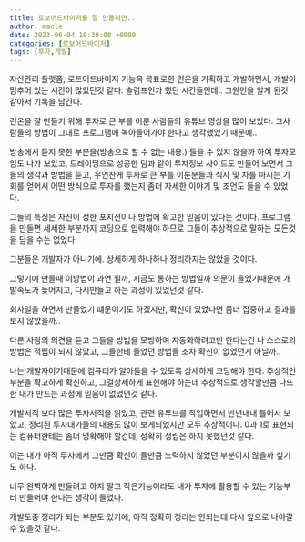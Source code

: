 ```yaml
---
title: 로보어드바이저룰 잘 만들려면..
author: macle
date: 2023-06-04 10:30:00 +0000
categories: [로보어드바이저]
tags: [투자,개발]
---
```



자산관리 플랫폼, 로드어드바이저 기능윽 목표로한 런온을 기획하고 개발하면서, 개발이 멈추어 있는 시간이 많았던것 같다. 슬럼프인가 했던 시간들인데.. 그원인을 알게 된것 같아서 기록을 남긴다.

런온을 잘 만들기 위해 투자로 큰 부를 이룬 사람들의 유튜브 영상을 많이 보았다. 그사람들의 방법이 그대로 프로그램에 녹아들어가야 한다고 생각했었기 때문에..

방송에서 듣지 못한 부분을(방송으로 할 수 없는 내용.) 들을 수 있지 않을까 하여 투자모임도 나가 보았고, 트레이딩으로 성공한 팀과 같이 투자정보 사이트도 만들어 보면서 그들의 생각과 방법을 듣고, 우연찬게 투자로 큰 부를 이룬분들과 식사 및 차를 마시는 기회를 얻어서 어떤 방식으로 투자를 했는지 좀더 자세한 이야기 및 조언도 들을 수 있었다.

그들의 특징은 자신이 정한 포지션이나 방법에 확고한 믿음이 있다는 것이다. 프로그램을 만들면 세세한 부분까지 코딩으로 입력해야 하므로 그들이 추상적으로 말하는 모든것을 담을 수는 없었다. 

그분들은 개발자가 아니기에. 상세하게 하나하나 정리하지는 않았을 것이다.

그렇기에 만들때 이방법이 과연 될까, 지금도 통하는 방법일까 의문이 들었기때문에 개발속도가 늦어지고, 다시만들고 하는 과정이 있었던것 같다.

회사일을 하면서 만들었기 떄문이기도 하겠지만, 확신이 있었다면 좀더 집중하고 결과를 보지 않았을까..

다른 사람의 의견을 듣고 그들을 방법을 모방하여 자동화하려고만 한다는건 나 스스로의 방법은 적립이 되지 않았고, 그들한테 들었던 방법들 조차 확신이 없었던게 아닐까..

나는 개발자이기때문에 컴퓨터가 알아들을 수 있도록 상세하게 코딩해야 한다. 추상적인부분을 확고하게 확신하고, 그걸상세하게 표현해야 하는데 추상적으로 생각할만큼 나또한 내가 만드는 과정에 믿음이 없었던것 같다.

개발서적 보다 많은 투자서적을 읽있고, 관련 유투브를 작업하면서 반년내내 틀어서 보았고, 정리된 투자대가들의 내용도 많이 보게되었지만 모두 추상적이다. 0과 1로 표현되는 컴퓨터한테는 좀더 명확해야 할건데, 정확히 정립은 하지 못했던것 같다.

이는 내가 아직 투자에서 그만큼 확신이 들만큼 노력하지 않았던 부분이지 않을까 싶기도 하다.

너무 완벽하게 만들려고 하지 말고 작은기능이라도 내가 투자에 활용할 수 있는 기능부터 만들어야 한다는 생각이 들었다.

개발도중 정리가 되는 부분도 있기에, 아직 정확히 정리는 안되는데 다시 앞으로 나아갈 수 있을것 같다. 

